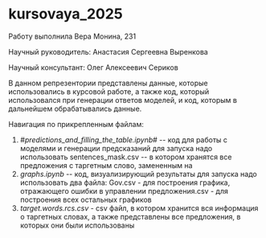 # kursovaya_2025
Работу выполнила Вера Монина, 231

Научный руководитель: Анастасия Сергеевна Выренкова

Научный консультант: Олег Алексеевич Сериков


В данном репрезентории представлены данные, которые использовались в курсовой работе, а также код, который использовался при генерации ответов моделей, и код, которым в дальнейшем обрабатывались данные. 

Навигация по прикрепленным файлам: 
1) #*predictions_and_filling_the_table.ipynb*# -- код для работы с моделями и генерации предсказаний
   для запуска надо использовать sentences_mask.csv -- в котором хранятся все предложения с таргетным слово, замененным на <mask>
2) *graphs.ipynb* -- код, визуализирующий результаты
   для запуска надо использовать два файла:
   Gov.csv - для построения графика, отражающего ошибки в управлении
   предложения.csv - для построения всех остальных графиков 
3) *target.words.rcs.csv* - сsv файл, в котором хранится вся информация о таргетных словах, а также представлены все предложения, в которых они были использованы
